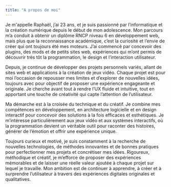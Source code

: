 ```yaml
---
title: "A propos de moi"
---
```


Je m'appelle Raphaël, j’ai 23 ans, et je suis passionné par l’informatique et la création numérique depuis le début de mon adolescence. Mon parcours m’a conduit à obtenir un diplôme RNCP niveau 6 en développement web, mais plus que la reconnaissance académique, c’est la curiosité et l’envie de créer qui ont toujours été mes moteurs. J’ai commencé par concevoir des plugins, des mods et de petits sites web, expériences qui m’ont permis de découvrir très tôt la programmation, le design et l’interaction utilisateur.

Depuis, je continue de développer des projets personnels variés, allant de sites web et applications à la création de jeux vidéo. Chaque projet est pour moi l’occasion de repousser mes limites et d’explorer de nouvelles idées, toujours avec pour objectif de proposer une expérience engageante et originale. Je cherche avant tout à rendre l’UX fluide et intuitive, tout en apportant une touche de créativité qui capte l’attention de l’utilisateur.

Ma démarche est à la croisée du technique et du créatif. Je combine mes compétences en développement, en architecture logicielle et en design interactif pour concevoir des solutions à la fois efficaces et esthétiques. Je m’intéresse particulièrement aux jeux vidéo et aux systèmes interactifs, où la programmation devient un véritable outil pour raconter des histoires, générer de l’émotion et offrir une expérience unique.

Toujours curieux et motivé, je suis constamment à la recherche de nouvelles technologies, de méthodes innovantes et de bonnes pratiques pour perfectionner mes projets et concrétiser mes idées. Rigoureux, méthodique et créatif, je m’efforce de proposer des expériences mémorables et de laisser une réelle valeur ajoutée à chaque projet sur lequel je travaille. Mon ambition est de continuer à apprendre, à créer et à surprendre l’utilisateur à travers des expériences digitales originales et qualitatives.